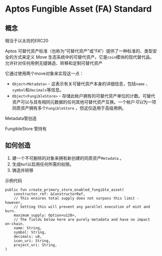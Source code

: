 # Aptos Fungible Asset (FA) Standard

## 概念

相当于以太坊的ERC20

Aptos 可替代资产标准（也称为“可替代资产”或“FA”）提供了一种标准的、类型安全的方式来定义 Move 生态系统中的可替代资产。它是`coin`模块的现代替代品，允许针对任何用例无缝铸造、转移和定制可替代资产



它通过使用两个move对象来实现这一点：

- `Object<Metadata>` - 这表示有关可替代资产本身的详细信息，包括`name` 、 `symbol`和`decimals`等信息。
- `Object<FungibleStore>` - 存储此帐户拥有的可替代资产单位的计数。可替代资产可以与具有相同元数据的任何其他可替代资产互换。一个帐户*可以*为一项同质资产拥有多个`FungibleStore` ，但这仅适用于高级用例。



Metadata管创造

FungibleStore 管持有



## 如何创造

1. 建一个不可删除的对象来拥有新创建的同质资产`Metadata` 。
2. 生成`Ref`以启用任何所需的权限。
3. 铸造并转移



示例代码

```move
public fun create_primary_store_enabled_fungible_asset(
    constructor_ref: &ConstructorRef,
    // This ensures total supply does not surpass this limit - however, 
    // Setting this will prevent any parallel execution of mint and burn.
    maximum_supply: Option<u128>,
    // The fields below here are purely metadata and have no impact on-chain.
    name: String,
    symbol: String,
    decimals: u8,
    icon_uri: String,
    project_uri: String,
)
```







